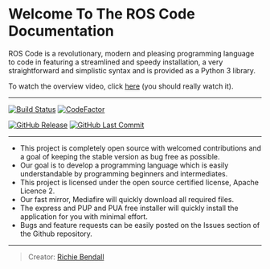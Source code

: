 # Welcome To The ROS Code Documentation

ROS Code is a revolutionary, modern and pleasing programming language to code in featuring a streamlined and speedy installation, a  very straightforward and simplistic syntax and is provided as a Python 3 library.

To watch the overview video, click [here](https://www.youtube.com/watch?v=lPCTNKA8otA) (you should really watch it).

* * *

[![Build Status](https://img.shields.io/travis/Richienb/ROS-Code.svg?longCache=true&style=for-the-badge)](https://travis-ci.org/Richienb/ROS-Code) [![CodeFactor](https://www.codefactor.io/repository/github/richienb/ros-code/badge?longCache=true&style=for-the-badge)](https://www.codefactor.io/repository/github/richienb/ros-code)

[![GitHub Release](https://img.shields.io/github/release/Richienb/ROS-Code.svg?longCache=true&style=for-the-badge)](https://github.com/Richienb/ROS-Code/releases) [![GitHub Last Commit](https://img.shields.io/github/last-commit/Richienb/ROS-Code.svg?longCache=true&style=for-the-badge)](https://github.com/Richienb/ROS-Code/commits/master)

* * *

-   This project is completely open source with welcomed contributions and a goal of keeping the stable version as bug free as possible.
-   Our goal is to develop a programming language which is easily understandable by programming beginners and intermediates.
-   This project is licensed under the open source certified license, Apache Licence 2.
-   Our fast mirror, Mediafire will quickly download all required files.
-   The express and PUP and PUA free installer will quickly install the application for you with minimal effort.
-   Bugs and feature requests can be easily posted on the Issues section of the Github repository.

* * *

> Creator: [Richie Bendall](https://www.richie-bendall.ml)
